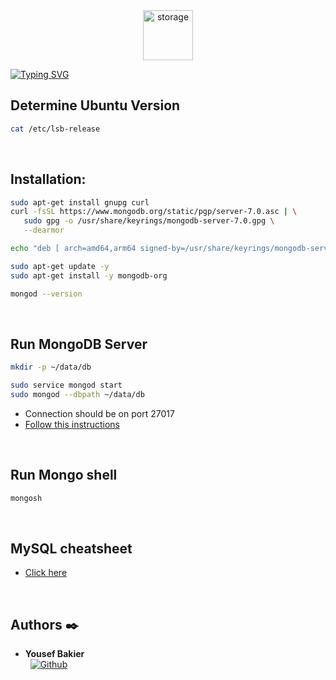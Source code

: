 <div align="center">
  <img src="https://cdn.pixabay.com/photo/2013/07/12/17/22/database-152091_640.png" alt="storage" width="80"/>
</div>

[![Typing SVG](https://readme-typing-svg.herokuapp.com?font=Fira+Code&weight=1000&size=34&pause=1000&width=435&lines=MySQL+Advanced)](https://git.io/typing-svg)


## Determine Ubuntu Version
```bash
cat /etc/lsb-release
```
<br />

## Installation:
```bash
sudo apt-get install gnupg curl
curl -fsSL https://www.mongodb.org/static/pgp/server-7.0.asc | \
   sudo gpg -o /usr/share/keyrings/mongodb-server-7.0.gpg \
   --dearmor

echo "deb [ arch=amd64,arm64 signed-by=/usr/share/keyrings/mongodb-server-7.0.gpg ] https://repo.mongodb.org/apt/ubuntu jammy/mongodb-org/7.0 multiverse" | sudo tee /etc/apt/sources.list.d/mongodb-org-7.0.list

sudo apt-get update -y
sudo apt-get install -y mongodb-org

mongod --version
```
<br />

## Run MongoDB Server
```bash
mkdir -p ~/data/db

sudo service mongod start
sudo mongod --dbpath ~/data/db
```
- Connection should be on port 27017
- [Follow this instructions](https://www.mongodb.com/docs/manual/tutorial/install-mongodb-on-ubuntu/)
<br />

## Run Mongo shell
```bash
mongosh
```
<br />


## MySQL cheatsheet
- [Click here](https://github.com/michaeltreat/Mongo_quickstart)

<br />

## Authors :black_nib:

* __Yousef Bakier__ &nbsp;&nbsp;&nbsp;&nbsp;&nbsp;&nbsp; <br />
 &nbsp;&nbsp;[<img height="" src="https://img.shields.io/static/v1?label=&message=GitHub&color=181717&logo=GitHub&logoColor=f2f2f2&labelColor=2F333A" alt="Github">](https://github.com/Y-Baker)
